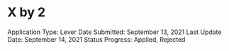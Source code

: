 # X by 2

Application Type: Lever
Date Submitted: September 13, 2021
Last Update Date: September 14, 2021
Status Progress: Applied, Rejected